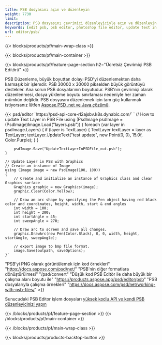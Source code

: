 ```yaml
---
title: PSB dosyasını açın ve düzenleyin
weight: 7730
limit: 
description: PSB dosyasını çevrimiçi düzenleyiciyle açın ve düzenleyin
keywords: [edit psb, psb editor, photoshop file editor, update text in psb, update psb, open psb, update text in psb]
url: editor/psb/
---
```


{{< blocks/products/pf/main-wrap-class >}}

{{< blocks/products/pf/main-container >}}

{{< blocks/products/pf/feature-page-section h2="Ücretsiz Çevrimiçi PSB Editörü" >}}
<p>PSB Düzenleme, büyük boyuttan dolayı PSD'yi düzenlemekten daha karmaşık bir işlemdir. PSB 30000 x 30000 pikselden büyük görüntüyü destekler. Ana sorun PSB dosyalarının boyutudur. PSB'nin çevrimiçi olarak düzenlenmesi, dosya yükleme boyutu sınırlaması nedeniyle her zaman mümkün değildir. PSB dosyasını düzenlemek için tam güç kullanmak istiyorsanız lütfen <a href="/psd/{{< lang-code >}}">Aspose.PSD .net ve Java çözümü</a>. </p>
{{< psd/editor `https://psd-api-core-rl2ajsbv.k8s.dynabic.com/` 
`	// How to update Text Layer in PSB File
	using (PsdImage psdImage = (PsdImage)Image.Load("layers.psb"))
  	{
		foreach (var layer in psdImage.Layers)
		{
			if (layer is TextLayer)
			{
				TextLayer textLayer = layer as TextLayer;
				textLayer.UpdateText("test update", new Point(0, 0), 15.0f, Color.Purple);
			}
		}

		psdImage.Save("UpdateTextLayerInPSDFile_out.psb");
	}
	
	// Update Layer in PSB with Graphics
	// Create an instance of Image
	using (Image image = new PsdImage(100, 100))
	{
		// Create and initialize an instance of Graphics class and clear Graphics surface
		Graphics graphic = new Graphics(image);
		graphic.Clear(Color.Yellow);

		// Draw an arc shape by specifying the Pen object having red black color and coordinates, height, width, start & end angles                 
		int width = 100;
		int height = 200;
		int startAngle = 45;
		int sweepAngle = 270;

		// Draw arc to screen and save all changes.
		graphic.DrawArc(new Pen(Color.Black), 0, 0, width, height, startAngle, sweepAngle);

		// export image to bmp file format.
		image.Save(outpath, saveOptions);
	}` 
"PSB'yi PNG olarak görüntülemek için kod örnekleri"  "https://docs.aspose.com/psd/net/" 
"PSB'nin diğer formatlara dönüştürülmesi"  "/psd/convert" 
"Düşük kod PSB Editör ile daha büyük bir çalışma alanı boyutu ile" "https://products.aspose.app/psd/editor/psb" 
"PSB dosyalarıyla çalışma örnekleri" "https://docs.aspose.com/psd/net/working-with-psb-files/" >}}
<p>Sunucudaki PSB Editor işlem dosyaları <a href="https://docs.aspose.com/psd/net/working-with-psb-files/">yüksek kodlu API ve kendi PSB düzenleyicinizi yapın</a></p>

{{< /blocks/products/pf/feature-page-section >}}
{{< /blocks/products/pf/main-container >}}


{{< /blocks/products/pf/main-wrap-class >}}

{{< blocks/products/products-backtop-button >}}
